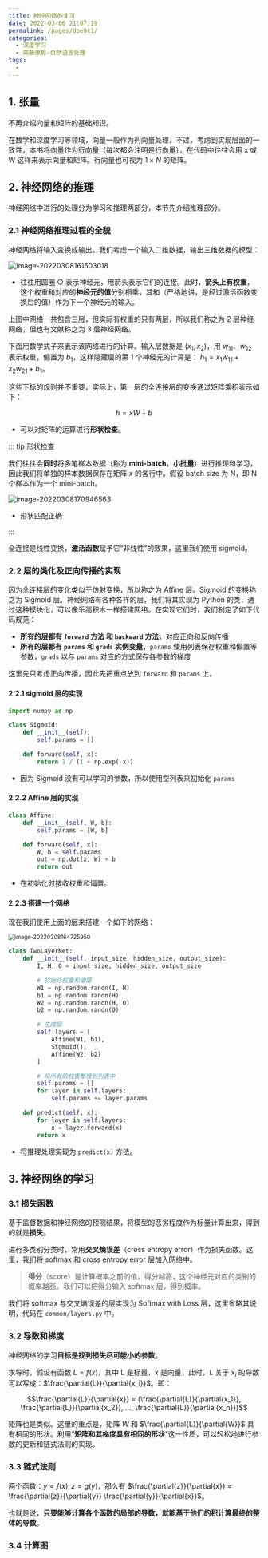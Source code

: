 ```yaml
---
title: 神经网络的复习
date: 2022-03-06 21:07:19
permalink: /pages/dbe9c1/
categories:
  - 深度学习
  - 斋藤康毅-自然语言处理
tags:
  - 
---
```


## 1. 张量

不再介绍向量和矩阵的基础知识。

在数学和深度学习等领域，向量一般作为列向量处理，不过，考虑到实现层面的一致性，本书将向量作为行向量（每次都会注明是行向量），在代码中往往会用 x 或 W 这样来表示向量和矩阵。行向量也可视为 $1 \times N$ 的矩阵。

## 2. 神经网络的推理

神经网络中进行的处理分为学习和推理两部分，本节先介绍推理部分。

### 2.1 神经网络推理过程的全貌

神经网络将输入变换成输出。我们考虑一个输入二维数据，输出三维数据的模型：

![image-20220308161503018](https://notebook-img-1304596351.cos.ap-beijing.myqcloud.com/img/image-20220308161503018.png)

+ 往往用圆圈 ○ 表示神经元，用箭头表示它们的连接。此时，**箭头上有权重**，这个权重和对应的**神经元的值**分别相乘，其和（严格地讲，是经过激活函数变换后的值）作为下一个神经元的输入。

上图中网络一共包含三层，但实际有权重的只有两层，所以我们称之为 2 层神经网络，但也有文献称之为 3 层神经网络。

下面用数学式子来表示该网络进行的计算。输入层数据是 $(x_1, x_2)$，用 $w_{11}、w_{12}$ 表示权重，偏置为 $b_1$，这样隐藏层的第 1 个神经元的计算是： $h_1 = x_1w_{11} + x_2w_{21}+b_1$。

这些下标的规则并不重要，实际上，第一层的全连接层的变换通过矩阵乘积表示如下：

$$h = xW + b$$

+ 可以对矩阵的运算进行**形状检查**。

::: tip 形状检查

我们往往会**同时**将多笔样本数据（称为 **mini-batch**，**小批量**）进行推理和学习，因此我们将单独的样本数据保存在矩阵 $x$ 的各行中。假设 batch size 为 N，即 N 个样本作为一个 mini-batch。

![image-20220308170946563](https://notebook-img-1304596351.cos.ap-beijing.myqcloud.com/img/image-20220308170946563.png)

+ 形状匹配正确

:::

全连接是线性变换，**激活函数**赋予它“非线性”的效果，这里我们使用 sigmoid。

### 2.2 层的类化及正向传播的实现

因为全连接层的变化类似于仿射变换，所以称之为 Affine 层。Sigmoid 的变换称之为 Sigmoid 层。神经网络有各种各样的层，我们将其实现为 Python 的类，通过这种模块化，可以像乐高积木一样搭建网络。在实现它们时，我们制定了如下代码规范：

+ **所有的层都有 `forward` 方法 和 `backward` 方法**，对应正向和反向传播
+ **所有的层都有 `params` 和 `grads` 实例变量**，`params` 使用列表保存权重和偏置等参数，`grads` 以与 `params` 对应的方式保存各参数的梯度

这里先只考虑正向传播，因此先把重点放到 `forward` 和 `params` 上。

#### 2.2.1 sigmoid 层的实现

```python
import numpy as np

class Sigmoid:
    def __init__(self):
        self.params = []

    def forward(self, x):
        return 1 / (1 + np.exp(-x))
```

+ 因为 Sigmoid 没有可以学习的参数，所以使用空列表来初始化 `params`

#### 2.2.2 Affine 层的实现

```python
class Affine:
    def __init__(self, W, b):
        self.params = [W, b]

    def forward(self, x):
        W, b = self.params
        out = np.dot(x, W) + b
        return out
```

+ 在初始化时接收权重和偏置。

#### 2.2.3 搭建一个网络

现在我们使用上面的层来搭建一个如下的网络：

<img src="https://notebook-img-1304596351.cos.ap-beijing.myqcloud.com/img/image-20220308164725950.png" alt="image-20220308164725950" style="zoom:80%;" />

```python
class TwoLayerNet:
    def __init__(self, input_size, hidden_size, output_size):
        I, H, O = input_size, hidden_size, output_size

        # 初始化权重和偏置
        W1 = np.random.randn(I, H)
        b1 = np.random.randn(H)
        W2 = np.random.randn(H, O)
        b2 = np.random.randn(O)

        # 生成层
        self.layers = [
            Affine(W1, b1),
            Sigmoid(),
            Affine(W2, b2)
        ]

        # 将所有的权重整理到列表中
        self.params = []
        for layer in self.layers:
            self.params += layer.params

    def predict(self, x):
        for layer in self.layers:
            x = layer.forward(x)
        return x
```

+ 将推理处理实现为 `predict(x)` 方法。

## 3. 神经网络的学习

### 3.1 损失函数

基于监督数据和神经网络的预测结果，将模型的恶劣程度作为标量计算出来，得到的就是**损失**。

进行多类别分类时，常用**交叉熵误差**（cross entropy error）作为损失函数。这里，我们将 softmax 和 cross entropy error 层加入网络中。 

> **得分**（score）是计算概率之前的值。得分越高，这个神经元对应的类别的概率越高。我们可以把得分输入 softmax 层，得到概率。

我们将 softmax 与交叉熵误差的层实现为 Softmax with Loss 层，这里省略其说明，代码在 `common/layers.py` 中。

### 3.2 导数和梯度

神经网络的学习**目标是找到损失尽可能小的参数**。

求导时，假设有函数 $L = f(x)$，其中 L 是标量，x 是向量，此时，$L$ 关于 $x_i$ 的导数可以写成：$\frac{\partial{L}}{\partial{x_i}}$。即：

$$\frac{\partial{L}}{\partial{x}} = (\frac{\partial{L}}{\partial{x_1}}, \frac{\partial{L}}{\partial{x_2}}, ..., \frac{\partial{L}}{\partial{x_n}})$$

矩阵也是类似。这里的重点是，矩阵 $W$ 和 $\frac{\partial{L}}{\partial{W}}$ 具有相同的形状。利用“**矩阵和其梯度具有相同的形状**”这一性质，可以轻松地进行参数的更新和链式法则的实现。

### 3.3 链式法则

两个函数：$y=f(x),z=g(y)$，那么有 $\frac{\partial{z}}{\partial{x}} = \frac{\partial{z}}{\partial{y}} \frac{\partial{y}}{\partial{x}}$。

也就是说，**只要能够计算各个函数的局部的导数，就能基于他们的积计算最终的整体的导数**。

### 3.4 计算图